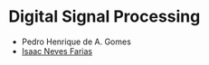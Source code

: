 # Digital Signal Processing



* Pedro Henrique de A. Gomes
* [Isaac Neves Farias](https://github.com/nevesisaac)

